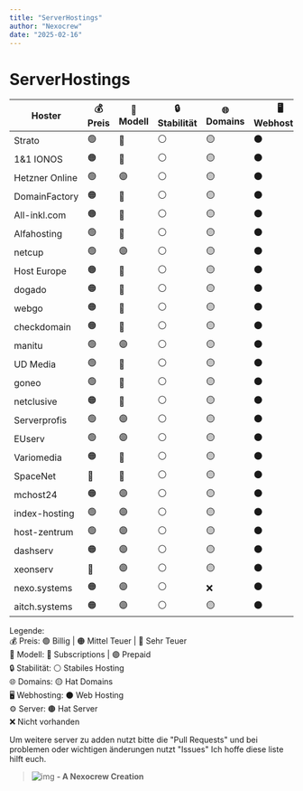```yaml
---
title: "ServerHostings"
author: "Nexocrew"
date: "2025-02-16"
---
```


# ServerHostings

| Hoster           | 💰 Preis | 📅 Modell | 🔒 Stabilität | 🌐 Domains | 🖥️ Webhosting |
|----------------|----------|-----------|-------------|-----------|-------------|
| Strato       | 🟢 | 🔵 | ⚪ | 🟡 | ⚫ | 🟤 |
| 1&1 IONOS   | 🟠 | 🔵 | ⚪ | 🟡 | ⚫ | 🟤 |
| Hetzner Online | 🟢 | 🟣 | ⚪ | 🟡 | ⚫ | 🟤 |
| DomainFactory | 🟠 | 🔵 | ⚪ | 🟡 | ⚫ | 🟤 |
| All-inkl.com | 🟠 | 🔵 | ⚪ | 🟡 | ⚫ | 🟤 |
| Alfahosting | 🟢 | 🔵 | ⚪ | 🟡 | ⚫ | 🟤 |
| netcup      | 🟢 | 🟣 | ⚪ | 🟡 | ⚫ | 🟤 |
| Host Europe | 🟠 | 🔵 | ⚪ | 🟡 | ⚫ | 🟤 |
| dogado      | 🟠 | 🔵 | ⚪ | 🟡 | ⚫ | 🟤 |
| webgo       | 🟠 | 🔵 | ⚪ | 🟡 | ⚫ | 🟤 |
| checkdomain | 🟠 | 🔵 | ⚪ | 🟡 | ⚫ | ❌ |
| manitu      | 🟢 | 🟣 | ⚪ | 🟡 | ⚫ | 🟤 |
| UD Media    | 🟢 | 🔵 | ⚪ | 🟡 | ⚫ | 🟤 |
| goneo       | 🟢 | 🔵 | ⚪ | 🟡 | ⚫ | 🟤 |
| netclusive  | 🟠 | 🔵 | ⚪ | 🟡 | ⚫ | 🟤 |
| Serverprofis | 🟢 | 🟣 | ⚪ | 🟡 | ⚫ | 🟤 |
| EUserv      | 🟢 | 🟣 | ⚪ | 🟡 | ⚫ | 🟤 |
| Variomedia  | 🟠 | 🔵 | ⚪ | 🟡 | ⚫ | 🟤 |
| SpaceNet    | 🔴 | 🔵 | ⚪ | 🟡 | ⚫ | 🟤 |
| mchost24    | 🟠 | 🟣 | ⚪ | 🟡 | ⚫ | 🟤 |
| index-hosting    | 🟢 | 🟣 | ⚪ | 🟡 | ⚫ | 🟤 |
| host-zentrum    | 🟢 | 🟣 | ⚪ | 🟡 | ⚫ | 🟤 |
| dashserv    | 🟠 | 🟣 | ⚪ | 🟡 | ⚫ | 🟤 |
| xeonserv    | 🔴 | 🟣 | ⚪ | 🟡 | ⚫ | 🟤 |
| nexo.systems  | 🟠 | 🟣 | ⚪ | ❌ | ⚫ | 🟤 |
| aitch.systems   | 🟠 | 🟣 | ⚪ | 🟡 | ⚫ | 🟤 |

Legende:<br>
💰 Preis: 🟢 Billig | 🟠 Mittel Teuer | 🔴 Sehr Teuer<br>
📅 Modell: 🔵 Subscriptions | 🟣 Prepaid<br>
🔒 Stabilität: ⚪ Stabiles Hosting<br>
🌐 Domains: 🟡 Hat Domains<br>
🖥️ Webhosting: ⚫ Web Hosting<br>
⚙️ Server: 🟤 Hat Server<br>
❌ Nicht vorhanden


Um weitere server zu adden nutzt bitte die "Pull Requests" und bei problemen oder wichtigen änderungen nutzt "Issues"
Ich hoffe diese liste hilft euch.


> ![img](https://nexocrew.com/_next/image?url=%2Fstatic%2Fimages%2Flogo.png&w=32&q=75) **- A Nexocrew Creation**
